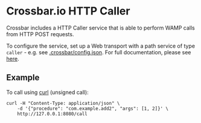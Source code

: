 # Crossbar.io HTTP Caller

Crossbar includes a HTTP Caller service that is able to perform WAMP calls from HTTP POST requests.

To configure the service, set up a Web transport with a path service of type `caller` - e.g. see [.crossbar/config.json](.crossbar/config.json). For full documentation, please see [here](http://crossbar.io/docs/HTTP-Bridge-Services/).

## Example

To call using [curl](http://curl.haxx.se/) (unsigned call):

```shell
curl -H "Content-Type: application/json" \
	-d '{"procedure": "com.example.add2", "args": [1, 2]}' \
	http://127.0.0.1:8080/call
```

